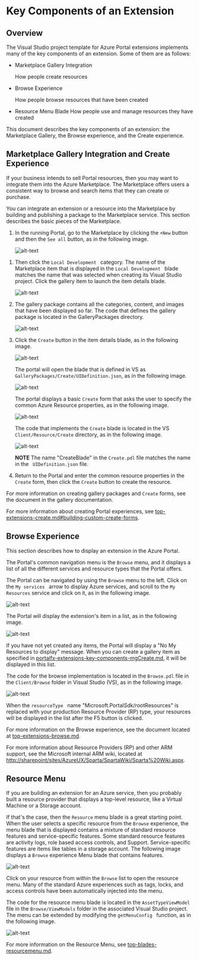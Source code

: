 
<a name="key-components-of-an-extension"></a>
# Key Components of an Extension


<a name="key-components-of-an-extension-overview"></a>
## Overview

The Visual Studio project template for Azure Portal extensions implements many of the key components of an extension. Some of them are as follows:

* Marketplace Gallery Integration 

    How people create resources

* Browse Experience

    How people browse resources that have been created

* Resource Menu Blade
    How people use and manage resources they have created

This document describes the key components of an extension: the Marketplace Gallery, the Browse experience, and the Create experience.


<a name="key-components-of-an-extension-marketplace-gallery-integration-and-create-experience"></a>
## Marketplace Gallery Integration and Create Experience

If your business intends to sell Portal resources, then you may want to integrate them into the Azure Marketplace. The Marketplace offers users a consistent way to browse and search items that they can create or purchase.

You can integrate an extension or a resource into the Marketplace by building and publishing a package to the Marketplace service. This section describes the basic pieces of the Marketplace.

1. In the running Portal, go to the Marketplace by clicking the ```+New```  button and then the ```See all``` button, as in the following image.

    ![alt-text](../media/portalfx-overview/marketplace-launch.png "Portal Marketplace")

<!-- Determine whether only one is displayed in the blade.  -->

1. Then click the ```Local Development ``` category. The name of the Marketplace item that is  displayed in the ```Local Development ``` blade matches the name that was selected when creating its Visual Studio project. Click the gallery item to launch the item details blade.

    ![alt-text](../media/portalfx-overview/marketplace-local-development.png "Local Development Blade ")
 
1. The gallery package contains all the categories, content, and images that have been displayed so far.  The code that defines the gallery package is located in the GalleryPackages directory.

    ![alt-text](../media/portalfx-overview/GalleryPackagesDirectory.png "Gallery Packages Directory")

 1. Click the ```Create``` button in the item details blade, as in the following image.

    ![alt-text](../media/portalfx-overview/gallery-item-details.png "Gallery Item Details Blade")

    The portal will open the blade that is defined in VS as ``` GalleryPackages/Create/UIDefinition.json```, as in the following image.

    ![alt-text](../media/portalfx-overview/ui-definition-create-blade.png "VS edition of Gallery Item Details Blade")

    The portal displays a basic ```Create``` form that asks the user to specify the common Azure Resource properties, as in the following image.

       ![alt-text](../media/portalfx-overview/create-blade-screenshot.png "Common Resource Properties")

    The code that implements the ```Create``` blade is located in the VS ```Client/Resource/Create``` directory, as in the following image.

    ![alt-text](../media/portalfx-overview/create-blade.png "Client/Resource/Create Directory")

    **NOTE**  The name "CreateBlade" in the ```Create.pdl``` file matches the name in the ``` UIDefinition.json```  file.
 
1. Return to the Portal and enter the common resource properties in the ``` Create ``` form, then  click the ```Create``` button  to create the resource.

<!-- TODO:  Locate a gallery doc that describes the common resource properties. -->
For more information on creating gallery packages and ```Create``` forms, see the    document in the gallery documentation.
<!-- TODO:  The previous sentence was:
For more information on creating gallery packages and create forms see the [gallery documentation](/gallery-sdk/generated/index-gallery.md#Marketplace-Gallery-Integration-and-Create-Experience).
Determine what the content was, and whether it has been included in the key components document.
-->

For more information about creating Portal experiences, see     [top-extensions-create.md#building-custom-create-forms](top-extensions-create.md#building-custom-create-forms).


<a name="key-components-of-an-extension-browse-experience"></a>
## Browse Experience
This section describes how to display an extension in the Azure Portal.

The Portal's common navigation menu is the `Browse` menu, and it displays a list of all the different services and resource types that the Portal offers.

The Portal can be navigated by using the  ``` Browse ``` menu to the left.  Click on the ```My services ``` arrow to display Azure services, and scroll to the  ``` My Resources ``` service and click on it, as in the following image.

   ![alt-text](../media/portalfx-overview/browse-my-resources.png "Portal Resources")

The Portal will display the extension's item in a list, as in the following image.

   ![alt-text](../media/portalfx-overview/browse-my-resources-list.png "Resource List")

If you have not yet created any items, the Portal will display a "No My Resources to display" message.
When you can create a gallery item as specified in  [portalfx-extensions-key-components-mgCreate.md](portalfx-extensions-key-components-mgCreate.md), it will be displayed in this list.

The code for the browse implementation is located in the ```Browse.pdl``` file in the  ```Client/Browse``` folder in Visual Studio (VS), as in the following image.

![alt-text](../media/portalfx-overview/browse-code.png "ResourceType")

When the  ```resourceType ``` name "Microsoft.PortalSdk/rootResources" is replaced with your production Resource Provider (RP) type,  your resources will be displayed in the list after the F5 button is clicked. 

For more information on the Browse experience, see the document located at [top-extensions-browse.md](top-extensions-browse.md).

For more information about Resource Providers (RP) and other ARM support, see the Microsoft internal ARM wiki, located at [http://sharepoint/sites/AzureUX/Sparta/SpartaWiki/Sparta%20Wiki.aspx](http://sharepoint/sites/AzureUX/Sparta/SpartaWiki/Sparta%20Wiki.aspx).




<a name="key-components-of-an-extension-resource-menu"></a>
## Resource Menu

If you are building an extension for an Azure service, then you probably built a resource provider that displays a top-level resource, like a  Virtual Machine or a  Storage account.

If that's the case, then the ```Resource``` menu blade is a great starting point. When the user selects a specific resource from the ``` Browse ``` experience, the menu blade that is displayed contains a mixture of standard resource features and service-specific features. Some standard resource features are activity logs, role based access controls, and Support.  Service-specific features are items like tables in a storage account. The following image displays a ```Browse``` experience Menu blade that contains features.

![alt-text](../media/portalfx-overview/resource-menu.png "Menu blade")

Click on your resource from within the ```Browse``` list to open the resource menu. Many of the standard Azure experiences such as tags, locks, and access controls have been automatically injected into the menu.

The code for the resource menu blade is located in the ``` AssetTypeViewModel ``` file in the ``` Browse/ViewModels ``` folder in the associated Visual Studio project. The menu can be extended by modifying the ```getMenuConfig ``` function, as in the following image.

![alt-text](../media/portalfx-overview/resource-menu-code.png "VS getConfig Function")

<!-- TODO:  Locate a gallery doc that describes the common resource properties.  [Resource menu blade documentation](/gallery-sdk/generated/index-gallery.md#resource-management-resource-menu).-->

For more information on the Resource Menu,  see [top-blades-resourcemenu.md](top-blades-resourcemenu.md).



<!--
gitdown": "include-file", "file": "../templates/portalfx-extensions-glossary-key-components.md"}
-->